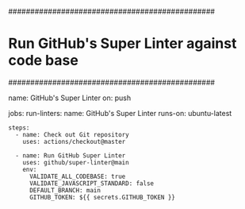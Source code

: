###############################################
# Run GitHub's Super Linter against code base #
###############################################

name: GitHub's Super Linter
on: push

jobs:
  run-linters:
    name: GitHub's Super Linter
    runs-on: ubuntu-latest

    steps:
      - name: Check out Git repository
        uses: actions/checkout@master

      - name: Run GitHub Super Linter
        uses: github/super-linter@main
        env:
          VALIDATE_ALL_CODEBASE: true
          VALIDATE_JAVASCRIPT_STANDARD: false
          DEFAULT_BRANCH: main
          GITHUB_TOKEN: ${{ secrets.GITHUB_TOKEN }}
          

